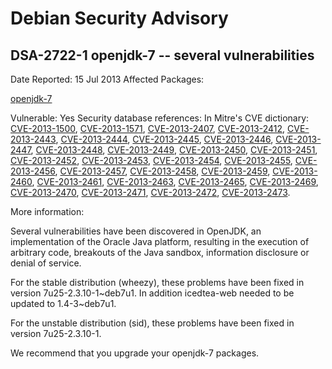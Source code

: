 
Debian Security Advisory
========================


DSA-2722-1 openjdk-7 -- several vulnerabilities
-----------------------------------------------



Date Reported:
15 Jul 2013
Affected Packages:

[openjdk-7](https://packages.debian.org/src:openjdk-7)

Vulnerable:
Yes
Security database references:
In Mitre's CVE dictionary: [CVE-2013-1500](https://security-tracker.debian.org/tracker/CVE-2013-1500), [CVE-2013-1571](https://security-tracker.debian.org/tracker/CVE-2013-1571), [CVE-2013-2407](https://security-tracker.debian.org/tracker/CVE-2013-2407), [CVE-2013-2412](https://security-tracker.debian.org/tracker/CVE-2013-2412), [CVE-2013-2443](https://security-tracker.debian.org/tracker/CVE-2013-2443), [CVE-2013-2444](https://security-tracker.debian.org/tracker/CVE-2013-2444), [CVE-2013-2445](https://security-tracker.debian.org/tracker/CVE-2013-2445), [CVE-2013-2446](https://security-tracker.debian.org/tracker/CVE-2013-2446), [CVE-2013-2447](https://security-tracker.debian.org/tracker/CVE-2013-2447), [CVE-2013-2448](https://security-tracker.debian.org/tracker/CVE-2013-2448), [CVE-2013-2449](https://security-tracker.debian.org/tracker/CVE-2013-2449), [CVE-2013-2450](https://security-tracker.debian.org/tracker/CVE-2013-2450), [CVE-2013-2451](https://security-tracker.debian.org/tracker/CVE-2013-2451), [CVE-2013-2452](https://security-tracker.debian.org/tracker/CVE-2013-2452), [CVE-2013-2453](https://security-tracker.debian.org/tracker/CVE-2013-2453), [CVE-2013-2454](https://security-tracker.debian.org/tracker/CVE-2013-2454), [CVE-2013-2455](https://security-tracker.debian.org/tracker/CVE-2013-2455), [CVE-2013-2456](https://security-tracker.debian.org/tracker/CVE-2013-2456), [CVE-2013-2457](https://security-tracker.debian.org/tracker/CVE-2013-2457), [CVE-2013-2458](https://security-tracker.debian.org/tracker/CVE-2013-2458), [CVE-2013-2459](https://security-tracker.debian.org/tracker/CVE-2013-2459), [CVE-2013-2460](https://security-tracker.debian.org/tracker/CVE-2013-2460), [CVE-2013-2461](https://security-tracker.debian.org/tracker/CVE-2013-2461), [CVE-2013-2463](https://security-tracker.debian.org/tracker/CVE-2013-2463), [CVE-2013-2465](https://security-tracker.debian.org/tracker/CVE-2013-2465), [CVE-2013-2469](https://security-tracker.debian.org/tracker/CVE-2013-2469), [CVE-2013-2470](https://security-tracker.debian.org/tracker/CVE-2013-2470), [CVE-2013-2471](https://security-tracker.debian.org/tracker/CVE-2013-2471), [CVE-2013-2472](https://security-tracker.debian.org/tracker/CVE-2013-2472), [CVE-2013-2473](https://security-tracker.debian.org/tracker/CVE-2013-2473).  

More information:

Several vulnerabilities have been discovered in OpenJDK, an
implementation of the Oracle Java platform, resulting in the execution
of arbitrary code, breakouts of the Java sandbox, information disclosure
or denial of service.


For the stable distribution (wheezy), these problems have been fixed in
version 7u25-2.3.10-1~deb7u1. In addition icedtea-web needed to be
updated to 1.4-3~deb7u1.


For the unstable distribution (sid), these problems have been fixed in
version 7u25-2.3.10-1.


We recommend that you upgrade your openjdk-7 packages.





